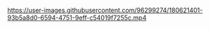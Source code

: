 https://user-images.githubusercontent.com/96299274/180621401-93b5a8d0-6594-4751-9eff-c54019f7255c.mp4
